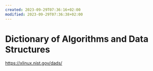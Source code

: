 ```yaml
---
created: 2023-09-29T07:36:16+02:00
modified: 2023-09-29T07:36:38+02:00
---
```


# Dictionary of Algorithms and Data Structures

https://xlinux.nist.gov/dads/
